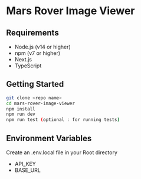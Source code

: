 # Mars Rover Image Viewer

## Requirements

- Node.js (v14 or higher)
- npm (v7 or higher)
- Next.js
- TypeScript

## Getting Started

```bash
git clone <repo name>
cd mars-rover-image-viewer
npm install
npm run dev
npm run test (optional : for running tests)
```

## Environment Variables

Create an .env.local file in your Root directory

- API_KEY
- BASE_URL
